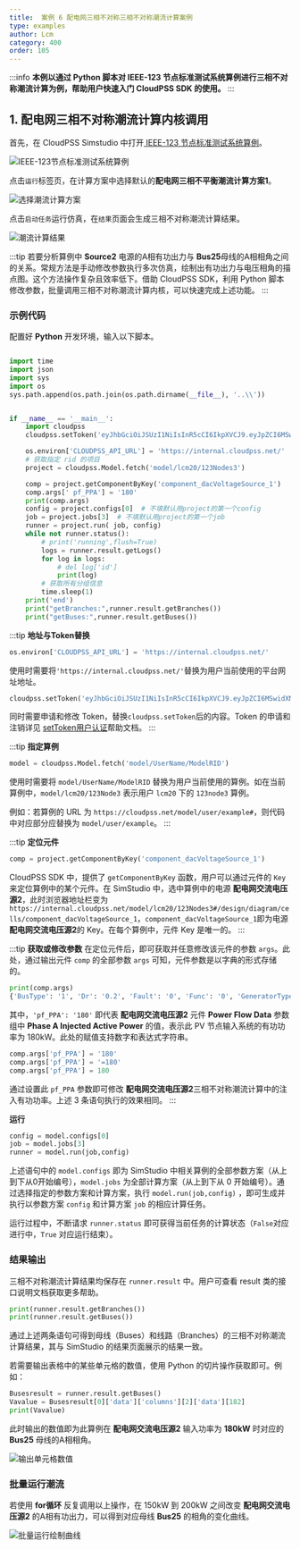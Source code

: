 ```yaml
---
title:  案例 6 配电网三相不对称三相不对称潮流计算案例
type: examples
author: Lcm
category: 400
order: 105
---
```


:::info
**本例以通过 Python 脚本对 IEEE-123 节点标准测试系统算例进行三相不对称潮流计算为例，帮助用户快速入门 CloudPSS SDK 的使用。**
:::

## 1. 配电网三相不对称潮流计算内核调用

首先，在 CloudPSS Simstudio 中打开[ IEEE-123 节点标准测试系统算例](https://internal.cloudpss.net/model/lcm20/123Nodes3)。

![IEEE-123节点标准测试系统算例](./1.png " IEEE-123节点标准测试系统算例")

点击`运行`标签页，在计算方案中选择默认的**配电网三相不平衡潮流计算方案1**。

![选择潮流计算方案](./2-1.png "选择潮流计算方案")

点击`启动任务`运行仿真，在`结果`页面会生成三相不对称潮流计算结果。

![潮流计算结果](./3-2.png "潮流计算结果")

:::tip
若要分析算例中 **Source2** 电源的A相有功出力与 **Bus25**母线的A相相角之间的关系。常规方法是手动修改参数执行多次仿真，绘制出有功出力与电压相角的描点图。这个方法操作复杂且效率低下。借助 CloudPSS SDK，利用 Python 脚本修改参数，批量调用三相不对称潮流计算内核，可以快速完成上述功能。
:::

### 示例代码

配置好 **Python** 开发环境，输入以下脚本。
```python

import time
import json
import sys
import os
sys.path.append(os.path.join(os.path.dirname(__file__), '..\\'))


if __name__ == '__main__':
    import cloudpss
    cloudpss.setToken('eyJhbGciOiJSUzI1NiIsInR5cCI6IkpXVCJ9.eyJpZCI6MSwidXNlcm5hbWUiOiJhZG1pbiIsInNjb3BlcyI6WyJ1bmtub3duIl0sInR5cGUiOiJTREsiLCJleHAiOjE2NTg1NjgzNDYsImlhdCI6MTYyNjk0MTQ1MX0.hDRBisqpd2bXzg5HZVoTVnxw2GmOAihY5HHALNpFs_gcLCL45Xt8rYKrCUq3CZKq-iMmYfQvPgWIn2B_QCmUezHtUuRQw_nmBBLb5NMpIAiFJJiBFDGjBvzwBAINCbBFnr8zDxUvwHZMoAb3ed9VNJDqI_CTzB8Q3udTb10-TXs')

    os.environ['CLOUDPSS_API_URL'] = 'https://internal.cloudpss.net/'
    # 获取指定 rid 的项目
    project = cloudpss.Model.fetch('model/lcm20/123Nodes3')

    comp = project.getComponentByKey('component_dacVoltageSource_1')
    comp.args[' pf_PPA'] = '180'
    print(comp.args)
    config = project.configs[0]  # 不填默认用project的第一个config
    job = project.jobs[3]  # 不填默认用project的第一个job
    runner = project.run( job, config)
    while not runner.status():
        # print('running',flush=True)
        logs = runner.result.getLogs()
        for log in logs:
            # del log['id']
            print(log)
        # 获取所有分组信息
        time.sleep(1)
    print('end')
    print("getBranches:",runner.result.getBranches())
    print("getBuses:",runner.result.getBuses())
```

:::tip
**地址与Token替换**  
```python 
os.environ['CLOUDPSS_API_URL'] = 'https://internal.cloudpss.net/'
```
使用时需要将`'https://internal.cloudpss.net/'`替换为用户当前使用的平台网址地址。

```python
cloudpss.setToken('eyJhbGciOiJSUzI1NiIsInR5cCI6IkpXVCJ9.eyJpZCI6MSwidXNlcm5hbWUiOiJhZG1pbiIsInNjb3BlcyI6WyJ1bmtub3duIl0sInR5cGUiOiJTREsiLCJleHAiOjE2NTg1NjgzNDYsImlhdCI6MTYyNjk0MTQ1MX0.hDRBisqpd2bXzg5HZVoTVnxw2GmOAihY5HHALNpFs_gcLCL45Xt8rYKrCUq3CZKq-iMmYfQvPgWIn2B_QCmUezHtUuRQw_nmBBLb5NMpIAiFJJiBFDGjBvzwBAINCbBFnr8zDxUvwHZMoAb3ed9VNJDqI_CTzB8Q3udTb10-TXs')
```
同时需要申请和修改 Token，替换`cloudpss.setToken`后的内容。Token 的申请和注销详见 [setToken用户认证](../sdknew/../interface/settoken/index.md)帮助文档。
:::

:::tip
**指定算例**  
```python
model = cloudpss.Model.fetch('model/UserName/ModelRID')
```
使用时需要将 `model/UserName/ModelRID` 替换为用户当前使用的算例。如在当前算例中，`model/lcm20/123Node3` 表示用户 `lcm20` 下的 `123node3` 算例。

例如：若算例的 URL 为 `https://cloudpss.net/model/user/example#`，则代码中对应部分应替换为 `model/user/example`。
:::

:::tip
**定位元件**
```python
comp = project.getComponentByKey('component_dacVoltageSource_1')
```
CloudPSS SDK 中，提供了 `getComponentByKey` 函数，用户可以通过元件的 `Key` 来定位算例中的某个元件。在 SimStudio 中，选中算例中的电源 **配电网交流电压源2**，此时浏览器地址栏变为`https://internal.cloudpss.net/model/lcm20/123Nodes3#/design/diagram/cells/component_dacVoltageSource_1`，`component_dacVoltageSource_1`即为电源 **配电网交流电压源2**的 Key。在每个算例中，元件 Key 是唯一的。
:::

:::tip
**获取或修改参数**
在定位元件后，即可获取并任意修改该元件的参数 `args`。此处，通过输出元件 `comp` 的全部参数 `args` 可知，元件参数是以字典的形式存储的。
```python
print(comp.args)
{'BusType': '1', 'Dr': '0.2', 'Fault': '0', 'Func': '0', 'GeneratorType': '6', 'Grnd': '1', 'I': '', 'Init': '0', 'Irms': '', 'Name': 'Source2', 'P': '', 'Ph': '0', 'Q': '', 'R': '0', 'Tconstant': '0.05', 'Tfe': '0.4', 'Tfs': '0.2', 'Tramp': '0.05', 'V': '', 'Vm': '4.16', 'Vrms': '', 'f': '50', 'pf_PPA': '180', 'pf_PPB': '225', 'pf_PPC': '225', 'pf_QQA': '100', 'pf_QQB': '100', 'pf_QQC': '100', 'pf_Qmax': '200', 'pf_Qmin': '-200', 'pf_ThetaA': '0', 'pf_ThetaB': '0', 'pf_ThetaC': '0', 'pf_VVA': '1', 'pf_VVB': '1', 'pf_VVC': '1', 'pf_Vmax': '10', 'pf_Vmin': '0.001'}
```
其中，`'pf_PPA': '180'` 即代表 **配电网交流电压源2** 元件 **Power Flow Data** 参数组中 **Phase A Injected Active Power** 的值，表示此 PV 节点输入系统的有功功率为 180kW。此处的赋值支持数字和表达式字符串。
```python
comp.args['pf_PPA'] = '180'
comp.args['pf_PPA'] = '=180'
comp.args['pf_PPA'] = 180
```
通过设置此 `pf_PPA` 参数即可修改 **配电网交流电压源2**三相不对称潮流计算中的注入有功功率。上述 3 条语句执行的效果相同。
:::

**运行**
```python
config = model.configs[0]
job = model.jobs[3]
runner = model.run(job,config)
```
上述语句中的 `model.configs` 即为 SimStudio 中相关算例的全部参数方案（从上到下从0开始编号），`model.jobs` 为全部计算方案（从上到下从 0 开始编号）。通过选择指定的参数方案和计算方案，执行 `model.run(job,config)` ，即可生成并执行以参数方案 `config` 和计算方案 `job` 的相应计算任务。

运行过程中，不断请求 `runner.status` 即可获得当前任务的计算状态（`False`对应进行中，`True` 对应运行结束）。


### 结果输出

三相不对称潮流计算结果均保存在 `runner.result` 中。用户可查看 result 类的接口说明文档获取更多帮助。
```python
print(runner.result.getBranches())
print(runner.result.getBuses())
```
通过上述两条语句可得到母线（Buses）和线路（Branches）的三相不对称潮流计算结果，其与 SimStudio 的结果页面展示的结果一致。

若需要输出表格中的某些单元格的数值，使用 Python 的切片操作获取即可。例如：
```python
Busesresult = runner.result.getBuses()
Vavalue = Busesresult[0]['data']['columns'][2]['data'][182]
print(Vavalue)
```
此时输出的数值即为此算例在 **配电网交流电压源2** 输入功率为 **180kW** 时对应的 **Bus25** 母线的A相相角。

![输出单元格数值](./单个元素结果.png "输出单元格数值")

### 批量运行潮流
若使用 **for循环** 反复调用以上操作，在 150kW 到 200kW 之间改变 **配电网交流电压源2** 的A相有功出力，可以得到对应母线 **Bus25** 的相角的变化曲线。

![批量运行绘制曲线](./绘制曲线.png "批量运行绘制曲线")
